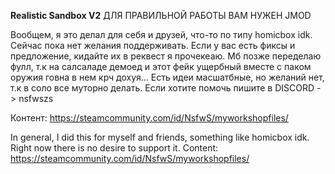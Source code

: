 **Realistic Sandbox V2**
ДЛЯ ПРАВИЛЬНОЙ РАБОТЫ ВАМ НУЖЕН JMOD

Вообщем, я это делал для себя и друзей, что-то по типу homicbox idk. Сейчас пока нет желания поддерживать. Если у вас есть фиксы и предложение, кидайте их в реквест я прочекеаю. Мб позже переделаю фулл, т.к на салсаладе демоед и этот фейк ущербный вместе с паком оружия говна в нем крч дохуя... Есть идеи масшатбные, но желаний нет, т.к в соло все муторно делать. Если хотите помочь пишите в DISCORD - > nsfwszs

Контент: https://steamcommunity.com/id/NsfwS/myworkshopfiles/

In general, I did this for myself and friends, something like homicbox idk. Right now there is no desire to support it.
Content: https://steamcommunity.com/id/NsfwS/myworkshopfiles/
